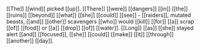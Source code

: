 [[The]] [[wind]] picked [[up]]. [[There]] [[were]] [[dangers]] [[in]] [[the]] [[ruins]] [[beyond]] [[what]] [[she]] [[could]] [[see]] - [[raiders]], mutated beasts, [[and]] [[other]] scavengers [[who]] would [[kill]] [[for]] [[a]] scrap [[of]] [[food]] or [[a]] [[drop]] [[of]] [[water]]. [[Long]] [[as]] [[she]] stayed alert [[and]] [[focused]], [[she]] [[could]] [[make]] [[it]] [[through]] [[another]] [[day]].